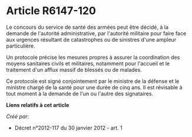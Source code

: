 # Article R6147-120

Le concours du service de santé des armées peut être décidé, à la demande de l'autorité administrative, par l'autorité
militaire pour faire face aux urgences résultant de catastrophes ou de sinistres d'une ampleur particulière. 

Un protocole précise les mesures propres à assurer la coordination des moyens sanitaires civils et militaires, notamment pour
l'accueil et le traitement d'un afflux massif de blessés ou de malades. 

Ce protocole est signé conjointement par le ministre de la défense et le ministre chargé de la santé pour une durée de cinq
ans. Il est révisable à tout moment à la demande de l'un ou l'autre des signataires.

**Liens relatifs à cet article**

_Créé par_:

  - Décret n°2012-117 du 30 janvier 2012 - art. 1
